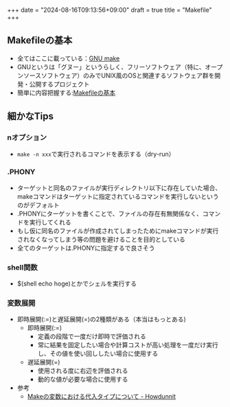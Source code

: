 +++
date = "2024-08-16T09:13:56+09:00"
draft = true
title = "Makefile"
+++


## Makefileの基本

- 全てはここに載っている：[GNU make](https://www.gnu.org/software/make/manual/make.html)
- GNUというは「グヌー」というらしく、フリーソフトウェア（特に、オープンソースソフトウェア）のみでUNIX風のOSと関連するソフトウェア群を開発・公開するプロジェクト
- 簡単に内容把握する:[Makefileの基本](https://zenn.dev/keitean/articles/aaef913b433677)

## 細かなTips

### nオプション

- `make -n xxx`で実行されるコマンドを表示する（dry-run）

### .PHONY

- ターゲットと同名のファイルが実行ディレクトリ以下に存在していた場合、makeコマンドはターゲットに指定されているコマンドを実行しないというのがデフォルト
- .PHONYにターゲットを書くことで、ファイルの存在有無関係なく、コマンドを実行してくれる
- もし仮に同名のファイルが作成されてしまったためにmakeコマンドが実行されなくなってしまう等の問題を避けることを目的としている
- 全てのターゲットは.PHONYに指定するで良さそう

### shell関数

- $(shell echo hoge)とかでシェルを実行する

### 変数展開

- 即時展開(:=)と遅延展開(=)の2種類がある（本当はもっとある)
  - 即時展開(:=)
    - 定義の段階で一度だけ即時で評価される
    - 常に結果を固定したい場合や計算コストが高い処理を一度だけ実行し、その値を使い回ししたい場合に使用する
  - 遅延展開(=)
    - 使用される度に右辺を評価される
    - 動的な値が必要な場合に使用する
- 参考
  - [Makeの変数における代入タイプについて - Howdunnit](https://weblog.grimoh.net/entry/2020/06/01/000000)
